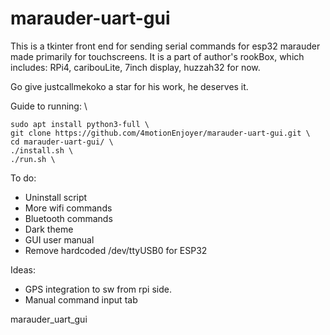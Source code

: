 # marauder-uart-gui
This is a tkinter front end for sending serial commands for esp32 marauder made primarily for touchscreens.
It is a part of author's rookBox, which includes:
RPi4, caribouLite, 7inch display, huzzah32 for now.

Go give justcallmekoko a star for his work, he deserves it.


Guide to running:  \
```
sudo apt install python3-full \
git clone https://github.com/4motionEnjoyer/marauder-uart-gui.git \
cd marauder-uart-gui/ \
./install.sh \
./run.sh \
```
To do:
- Uninstall script
- More wifi commands
- Bluetooth commands
- Dark theme
- GUI user manual
- Remove hardcoded /dev/ttyUSB0 for ESP32 

Ideas:
- GPS integration to sw from rpi side. 
- Manual command input tab


marauder_uart_gui
